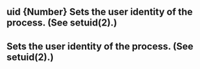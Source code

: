 ## uid {Number} Sets the user identity of the process. (See setuid(2).) 

## Sets the user identity of the process. (See setuid(2).)